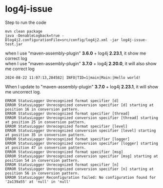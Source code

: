 # log4j-issue

Step to run the code

```
mvn clean package
java -DenableLogback=true -Dlog4j2.configurationFile=src/config/log4j2.xml -jar log4j-issue-test.jar
```

when I use "maven-assembly-plugin" <b>3.6.0</b> + log4j <b>2.23.1</b>, it show me correct log <br>
when I use "maven-assembly-plugin" <b>3.7.0</b> + log4j <b>2.20.0</b>, it will also show me correct log
```
2024-08-22 11:07:13,284582| INFO|TID=1|main|Main:|Hello world!
```

When I update to "maven-assembly-plugin" <b>3.7.0</b>  + log4j <b>2.23.1</b>, it will show me uncorrect log.
```
ERROR StatusLogger Unrecognized format specifier [d]
ERROR StatusLogger Unrecognized conversion specifier [d] starting at position 16 in conversion pattern.
ERROR StatusLogger Unrecognized format specifier [thread]
ERROR StatusLogger Unrecognized conversion specifier [thread] starting at position 25 in conversion pattern.
ERROR StatusLogger Unrecognized format specifier [level]
ERROR StatusLogger Unrecognized conversion specifier [level] starting at position 35 in conversion pattern.
ERROR StatusLogger Unrecognized format specifier [logger]
ERROR StatusLogger Unrecognized conversion specifier [logger] starting at position 47 in conversion pattern.
ERROR StatusLogger Unrecognized format specifier [msg]
ERROR StatusLogger Unrecognized conversion specifier [msg] starting at position 54 in conversion pattern.
ERROR StatusLogger Unrecognized format specifier [n]
ERROR StatusLogger Unrecognized conversion specifier [n] starting at position 56 in conversion pattern.
ERROR StatusLogger Reconfiguration failed: No configuration found for '2a139a55' at 'null' in 'null'
```
